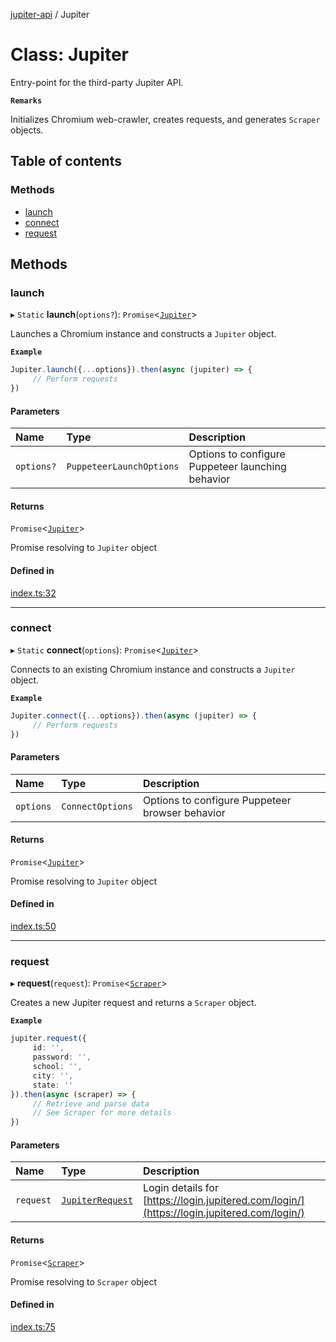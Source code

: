 [jupiter-api](../README.md) / Jupiter

# Class: Jupiter

Entry-point for the third-party Jupiter API.

**`Remarks`**

Initializes Chromium web-crawler, creates requests, and generates `Scraper` objects.

## Table of contents

### Methods

- [launch](Jupiter.md#launch)
- [connect](Jupiter.md#connect)
- [request](Jupiter.md#request)

## Methods

### launch

▸ `Static` **launch**(`options?`): `Promise`<[`Jupiter`](Jupiter.md)\>

Launches a Chromium instance and constructs a `Jupiter` object.

**`Example`**

```ts
Jupiter.launch({...options}).then(async (jupiter) => {
     // Perform requests
})
```

#### Parameters

| Name | Type | Description |
| :------ | :------ | :------ |
| `options?` | `PuppeteerLaunchOptions` | Options to configure Puppeteer launching behavior |

#### Returns

`Promise`<[`Jupiter`](Jupiter.md)\>

Promise resolving to `Jupiter` object

#### Defined in

[index.ts:32](https://github.com/Wolfiej-k/jupiter-api/blob/21e8fcb/lib/index.ts#L32)

___

### connect

▸ `Static` **connect**(`options`): `Promise`<[`Jupiter`](Jupiter.md)\>

Connects to an existing Chromium instance and constructs a `Jupiter` object.

**`Example`**

```ts
Jupiter.connect({...options}).then(async (jupiter) => {
     // Perform requests
})
```

#### Parameters

| Name | Type | Description |
| :------ | :------ | :------ |
| `options` | `ConnectOptions` | Options to configure Puppeteer browser behavior |

#### Returns

`Promise`<[`Jupiter`](Jupiter.md)\>

Promise resolving to `Jupiter` object

#### Defined in

[index.ts:50](https://github.com/Wolfiej-k/jupiter-api/blob/21e8fcb/lib/index.ts#L50)

___

### request

▸ **request**(`request`): `Promise`<[`Scraper`](Scraper.md)\>

Creates a new Jupiter request and returns a `Scraper` object.

**`Example`**

```ts
jupiter.request({
     id: '',
     password: '',
     school: '',
     city: '',
     state: ''
}).then(async (scraper) => {
     // Retrieve and parse data
     // See Scraper for more details
})
```

#### Parameters

| Name | Type | Description |
| :------ | :------ | :------ |
| `request` | [`JupiterRequest`](../interfaces/JupiterRequest.md) | Login details for [https://login.jupitered.com/login/](https://login.jupitered.com/login/) |

#### Returns

`Promise`<[`Scraper`](Scraper.md)\>

Promise resolving to `Scraper` object

#### Defined in

[index.ts:75](https://github.com/Wolfiej-k/jupiter-api/blob/21e8fcb/lib/index.ts#L75)
